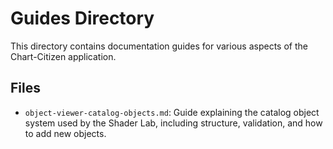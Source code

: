 # Guides Directory

This directory contains documentation guides for various aspects of the Chart-Citizen application.

## Files
- `object-viewer-catalog-objects.md`: Guide explaining the catalog object system used by the Shader Lab, including structure, validation, and how to add new objects. 
